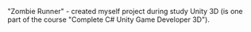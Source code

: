 "Zombie Runner" - created myself project during study Unity 3D (is one part of the course "Complete C# Unity Game Developer 3D"). 
